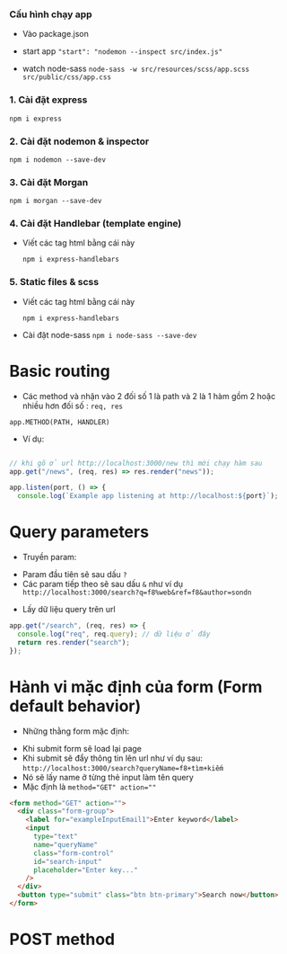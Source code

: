 ### Cấu hình chạy app

- Vào package.json

* start app
  `"start": "nodemon --inspect src/index.js"`

* watch node-sass
  `node-sass -w src/resources/scss/app.scss src/public/css/app.css`

### 1. Cài đặt express

`npm i express`

### 2. Cài đặt nodemon & inspector

`npm i nodemon --save-dev`

### 3. Cài đặt Morgan

`npm i morgan --save-dev`

### 4. Cài đặt Handlebar (template engine)

- Viết các tag html bằng cái này

  `npm i express-handlebars`

### 5. Static files & scss

- Viết các tag html bằng cái này

  `npm i express-handlebars`

- Cài đặt node-sass
  `npm i node-sass --save-dev`

# Basic routing

- Các method và nhận vào 2 đối số 1 là path và 2 là 1 hàm gồm 2 hoặc nhiều hơn đối số : `req, res`

`app.METHOD(PATH, HANDLER)`

- Ví dụ:

```js

// khi gõ ở url http://localhost:3000/new thì mới chạy hàm sau
app.get("/news", (req, res) => res.render("news"));

app.listen(port, () => {
  console.log(`Example app listening at http://localhost:${port}`);
```

# Query parameters

- Truyền param:

* Param đầu tiên sẽ sau dấu `?`
* Các param tiếp theo sẽ sau dấu `&` như ví dụ
  ` http://localhost:3000/search?q=f8%web&ref=f8&author=sondn`

- Lấy dữ liệu query trên url

```js
app.get("/search", (req, res) => {
  console.log("req", req.query); // dữ liệu ở đây
  return res.render("search");
});
```

# Hành vi mặc định của form (Form default behavior)

- Những thằng form mặc định:

* Khi submit form sẽ load lại page
* Khi submit sẽ đẩy thông tin lên url như ví dụ sau:
  `http://localhost:3000/search?queryName=f8+tìm+kiếm`
* Nó sẽ lấy name ở từng thẻ input làm tên query
* Mặc định là `method="GET" action=""`

```html
<form method="GET" action="">
  <div class="form-group">
    <label for="exampleInputEmail1">Enter keyword</label>
    <input
      type="text"
      name="queryName"
      class="form-control"
      id="search-input"
      placeholder="Enter key..."
    />
  </div>
  <button type="submit" class="btn btn-primary">Search now</button>
</form>
```

# POST method


